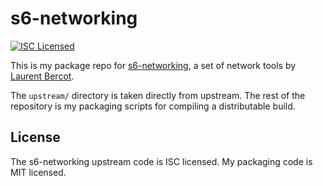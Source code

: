 s6-networking
=========

[![ISC Licensed](https://img.shields.io/badge/license-ISC-green.svg)](https://tldrlegal.com/license/-isc-license)

This is my package repo for [s6-networking](http://www.skarnet.org/software/s6-networking/), a set of network tools by [Laurent Bercot](http://skarnet.org/).

The `upstream/` directory is taken directly from upstream. The rest of the repository is my packaging scripts for compiling a distributable build.

## License

The s6-networking upstream code is ISC licensed. My packaging code is MIT licensed.

